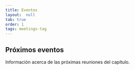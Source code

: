 ```yaml
---
title: Eventos
layout:  null
tab: true
order: 1
tags: meetings-tag
---
```


## Próximos eventos

Información acerca de las próximas reuniones del capítulo.
